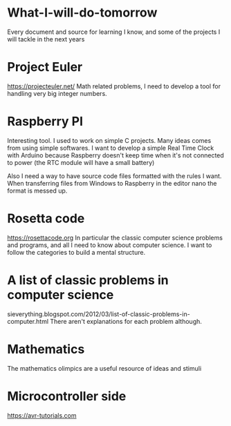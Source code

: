 # What-I-will-do-tomorrow
Every document and source for learning I know, and some of the projects I will tackle in the next years

# Project Euler
https://projecteuler.net/
Math related problems, I need to develop a tool for handling very big integer numbers.

# Raspberry PI
Interesting tool. I used to work on simple C projects. Many ideas comes from using simple softwares.
I want to develop a simple Real Time Clock with Arduino because Raspberry doesn't keep time when it's not connected to power (the RTC module will have a small battery)

Also I need a way to have source code files formatted with the rules I want. When transferring files from Windows to Raspberry in the editor nano the format is messed up.

# Rosetta code
https://rosettacode.org
In particular the classic computer science problems and programs, and all I need to know about computer science.
I want to follow the categories to build a mental structure. 

# A list of classic problems in computer science
sieverything.blogspot.com/2012/03/list-of-classic-problems-in-computer.html
There aren't explanations for each problem although.

# Mathematics
The mathematics olimpics are a useful resource of ideas and stimuli

# Microcontroller side
https://avr-tutorials.com
